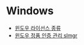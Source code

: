 ﻿# Windows
- [윈도우 라이선스 종류](https://github.com/che-free/dev-note/blob/main/Windows/%EC%9C%88%EB%8F%84%EC%9A%B0%20%EB%9D%BC%EC%9D%B4%EC%84%A0%EC%8A%A4%20%EC%A2%85%EB%A5%98.md)
- [윈도우 정품 인증 관리 slmgr](https://github.com/che-free/dev-note/blob/main/Windows/%EC%9C%88%EB%8F%84%EC%9A%B0%20%EC%A0%95%ED%92%88%20%EC%9D%B8%EC%A6%9D%20%EA%B4%80%EB%A6%AC%20slmgr.md)

